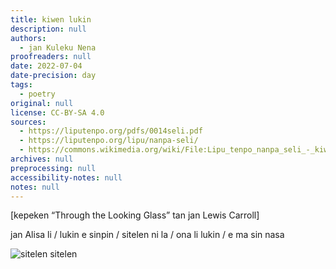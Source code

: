 ```yaml
---
title: kiwen lukin
description: null
authors:
  - jan Kuleku Nena
proofreaders: null
date: 2022-07-04
date-precision: day
tags:
  - poetry
original: null
license: CC-BY-SA 4.0
sources:
  - https://liputenpo.org/pdfs/0014seli.pdf
  - https://liputenpo.org/lipu/nanpa-seli/
  - https://commons.wikimedia.org/wiki/File:Lipu_tenpo_nanpa_seli_-_kiwen_lukin.png
archives: null
preprocessing: null
accessibility-notes: null
notes: null
---
```


[kepeken “Through the Looking Glass” tan jan Lewis Carroll]

jan Alisa li / lukin e sinpin / sitelen ni la / ona li lukin / e ma sin nasa

![sitelen sitelen](https://upload.wikimedia.org/wikipedia/commons/a/a1/Lipu_tenpo_nanpa_seli_-_kiwen_lukin.png)